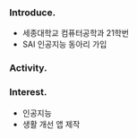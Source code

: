 ### Introduce.
- 세종대학교 컴퓨터공학과 21학번
- SAI 인공지능 동아리 가입

### Activity.


### Interest.
- 인공지능
- 생활 개선 앱 제작


